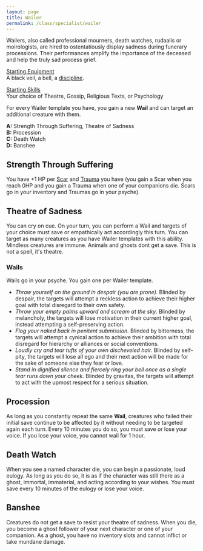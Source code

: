 ```yaml
---
layout: page
title: Wailer
permalink: /class/specialist/wailer
---
```


Wailers, also called professional mourners, death watches, rudaalis or moirologists, are hired to ostentatiously display sadness during funerary processions. Their performances amplify the importance of the deceased and help the truly sad process grief.

<ins>Starting Equipment</ins><br>
A black veil, a bell, a [discipline](https://en.wikipedia.org/wiki/Discipline_(instrument_of_penance)).

<ins>Starting Skills</ins><br>
Your choice of Theatre, Gossip, Religious Texts, or Psychology

For every Wailer template you have, you gain a new **Wail** and can target an additional creature with them.

**A:** Strength Through Suffering, Theatre of Sadness<br>
**B:** Procession<br>
**C:** Death Watch<br>
**D:** Banshee
<br>

## Strength Through Suffering
You have +1 HP per [Scar](/2020/11/09/base-rules/) and [Trauma](/2020/11/09/base-rules/) you have (you gain a Scar when you reach 0HP and you gain a Trauma when one of your companions die. Scars go in your inventory and Traumas go in your psyche).

## Theatre of Sadness
You can cry on cue. On your turn, you can perform a Wail and targets of your choice must save or empathically act accordingly this turn. You can target as many creatures as you have Wailer templates with this ability. Mindless creatures are immune. Animals and ghosts dont get a save. This is not a spell, it's theatre.

### Wails
Wails go in your psyche. You gain one per Wailer template. 

- _Throw yourself on the ground in despair (you are prone)._ Blinded by despair, the targets will attempt a reckless action to achieve their higher goal with total disregard to their own safety.
- _Throw your empty palms upward and scream at the sky_. Blinded by melancholy, the targets will lose motivation in their current higher goal, instead attempting a self-preserving action.
- _Flog your naked back in penitent submission._ Blinded by bitterness, the targets will attempt a cynical action to achieve their ambition with total disregard for hierarchy or alliances or social conventions.
- _Loudly cry and tear tufts of your own discheveled hair._ Blinded by self-pity, the targets will lose all ego and their next action will be made for the sake of someone else they fear or love.
- _Stand in dignified silence and fiercely ring your bell once as a single tear runs down your cheek._ Blinded by gravitas, the targets will attempt to act with the upmost respect for a serious situation.

## Procession
As long as you constantly repeat the same **Wail**, creatures who failed their initial save continue to be affected by it without needing to be targeted again each turn. Every 10 minutes you do so, you must save or lose your voice. If you lose your voice, you cannot wail for 1 hour.

## Death Watch
When you see a named character die, you can begin a passionate, loud eulogy. As long as you do so, it is as if the character was still there as a ghost, immortal, immaterial, and acting according to your wishes. You must save every 10 minutes of the eulogy or lose your voice.

## Banshee
Creatures do not get a save to resist your theatre of sadness. When you die, you become a ghost follower of your next character or one of your companion. As a ghost, you have no inventory slots and cannot inflict or take mundane damage.
